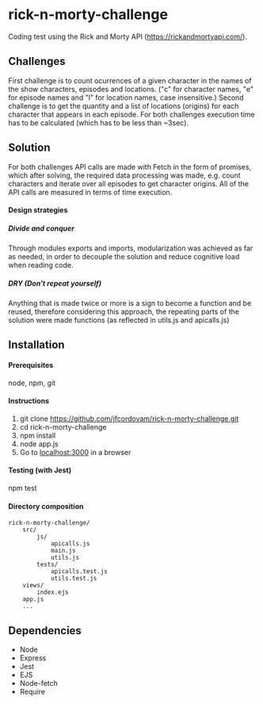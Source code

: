 # rick-n-morty-challenge
Coding test using the Rick and Morty API (https://rickandmortyapi.com/).

## Challenges
First challenge is to count ocurrences of a given character in the names of the show characters, episodes and locations. ("c" for character names, "e" for episode names and "l" for location names, case insensitive.)
Second challenge is to get the quantity and a list of locations (origins) for each character that appears in each episode.
For both challenges execution time has to be calculated (which has to be less than ~3sec).
## Solution
For both challenges API calls are made with Fetch in the form of promises, which after solving, the required data processing was made, e.g. count characters and iterate over all episodes to get character origins. All of the API calls are measured in terms of time execution. 
#### Design strategies
##### Divide and conquer
Through modules exports and imports, modularization was achieved as far as needed, in order to decouple the solution and reduce cognitive load when reading code.
##### DRY (Don't repeat yourself)
Anything that is made twice or more is a sign to become a function and be reused, therefore considering this approach, the repeating parts of the solution were made functions (as reflected in utils.js and apicalls.js)
## Installation

#### Prerequisites
node, npm, git

#### Instructions

1. git clone https://github.com/jfcordovam/rick-n-morty-challenge.git
2. cd rick-n-morty-challenge
3. npm install
4. node app.js
5. Go to [localhost:3000](http://localhost:3000 "localhost:3000") in a browser

#### Testing (with Jest)
npm test

#### Directory composition

    rick-n-morty-challenge/
		src/
			js/
				apicalls.js
				main.js
				utils.js
			tests/
				apicalls.test.js
				utils.test.js
		views/
			index.ejs
		app.js
		...

## Dependencies
- Node
- Express
- Jest
- EJS
- Node-fetch
- Require
